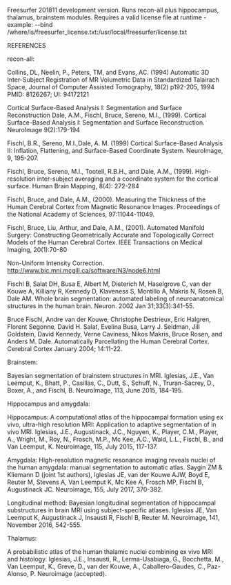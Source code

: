 
Freesurfer 201811 development version. Runs recon-all plus hippocampus, 
thalamus, brainstem modules. Requires a valid license file at runtime - example:
  --bind /where/is/freesurfer_license.txt:/usr/local/freesurfer/license.txt


REFERENCES

recon-all:

   Collins, DL, Neelin, P., Peters, TM, and Evans, AC. (1994) Automatic 3D 
   Inter-Subject Registration of MR Volumetric Data in Standardized Talairach 
   Space, Journal of Computer Assisted Tomography, 18(2) p192-205, 1994 PMID: 
   8126267; UI: 94172121

   Cortical Surface-Based Analysis I: Segmentation and Surface Reconstruction 
   Dale, A.M., Fischl, Bruce, Sereno, M.I., (1999). Cortical Surface-Based 
   Analysis I: Segmentation and Surface Reconstruction. NeuroImage 9(2):179-194

   Fischl, B.R., Sereno, M.I.,Dale, A. M. (1999) Cortical Surface-Based 
   Analysis II: Inflation, Flattening, and Surface-Based Coordinate System. 
   NeuroImage, 9, 195-207.

   Fischl, Bruce, Sereno, M.I., Tootell, R.B.H., and Dale, A.M., (1999). 
   High-resolution inter-subject averaging and a coordinate system for the 
   cortical surface. Human Brain Mapping, 8(4): 272-284

   Fischl, Bruce, and Dale, A.M., (2000). Measuring the Thickness of the Human 
   Cerebral Cortex from Magnetic Resonance Images. Proceedings of the National 
   Academy of Sciences, 97:11044-11049.

   Fischl, Bruce, Liu, Arthur, and Dale, A.M., (2001). Automated Manifold 
   Surgery: Constructing Geometrically Accurate and Topologically Correct 
   Models of the Human Cerebral Cortex. IEEE Transactions on Medical Imaging, 
   20(1):70-80

   Non-Uniform Intensity Correction. 
   http://www.bic.mni.mcgill.ca/software/N3/node6.html

   Fischl B, Salat DH, Busa E, Albert M, Dieterich M, Haselgrove C, van der 
   Kouwe A, Killiany R, Kennedy D, Klaveness S, Montillo A, Makris N, Rosen B, 
   Dale AM. Whole brain segmentation: automated labeling of neuroanatomical 
   structures in the human brain. Neuron. 2002 Jan 31;33(3):341-55.

   Bruce Fischl, Andre van der Kouwe, Christophe Destrieux, Eric Halgren, 
   Florent Segonne, David H. Salat, Evelina Busa, Larry J. Seidman, Jill 
   Goldstein, David Kennedy, Verne Caviness, Nikos Makris, Bruce Rosen, and 
   Anders M. Dale. Automatically Parcellating the Human Cerebral Cortex. 
   Cerebral Cortex January 2004; 14:11-22.


Brainstem:

   Bayesian segmentation of brainstem structures in MRI. Iglesias, J.E., Van 
   Leemput, K., Bhatt, P., Casillas, C., Dutt, S., Schuff, N., Truran-Sacrey, 
   D., Boxer, A., and Fischl, B. NeuroImage, 113, June 2015, 184-195.


Hippocampus and amygdala:

   Hippocampus: A computational atlas of the hippocampal formation using ex 
   vivo, ultra-high resolution MRI: Application to adaptive segmentation of in 
   vivo MRI. Iglesias, J.E., Augustinack, J.C., Nguyen, K., Player, C.M., 
   Player, A., Wright, M., Roy, N., Frosch, M.P., Mc Kee, A.C., Wald, L.L., 
   Fischl, B., and Van Leemput, K. Neuroimage, 115, July 2015, 117-137.

   Amygdala: High-resolution magnetic resonance imaging reveals nuclei of the 
   human amygdala: manual segmentation to automatic atlas. Saygin ZM & Kliemann 
   D (joint 1st authors), Iglesias JE, van der Kouwe AJW, Boyd E, Reuter M, 
   Stevens A, Van Leemput K, Mc Kee A, Frosch MP, Fischl B, Augustinack JC. 
   Neuroimage, 155, July 2017, 370-382.

   Longitudinal method: Bayesian longitudinal segmentation of hippocampal 
   substructures in brain MRI using subject-specific atlases. Iglesias JE, Van 
   Leemput K, Augustinack J, Insausti R, Fischl B, Reuter M. Neuroimage, 141, 
   November 2016, 542-555.


Thalamus:

   A probabilistic atlas of the human thalamic nuclei combining ex vivo MRI and 
   histology. Iglesias, J.E., Insausti, R., Lerma-Usabiaga, G., Bocchetta, M., 
   Van Leemput, K., Greve, D., van der Kouwe, A., Caballero-Gaudes, C., 
   Paz-Alonso, P. Neuroimage (accepted).
